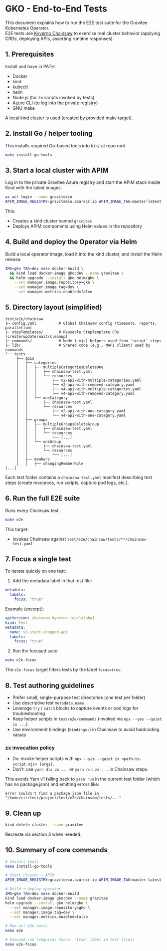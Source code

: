 # GKO - End-to-End Tests

This document explains how to run the E2E test suite for the Gravitee Kubernetes Operator.  
E2E tests use [Kyverno Chainsaw](https://github.com/kyverno/chainsaw) to exercise real cluster behavior (applying CRDs, deploying APIs, asserting runtime responses).

## 1. Prerequisites

Install and have in PATH:
- Docker
- kind
- kubectl
- helm
- Node.js (for zx scripts invoked by tests)
- Azure CLI (to log into the private registry)
- GNU make

A local kind cluster is used (created by provided make target).

## 2. Install Go / helper tooling

This installs required Go-based tools into `bin/` at repo root.

```sh
make install-go-tools
```

## 3. Start a local cluster with APIM 

Log in to the private Gravitee Azure registry and start the APIM stack inside Kind with the latest images.

```sh
az acr login --name graviteeio
APIM_IMAGE_REGISTRY=graviteeio.azurecr.io APIM_IMAGE_TAG=master-latest make start-cluster
```

This:
- Creates a kind cluster named `gravitee`
- Deploys APIM components using Helm values in the repository

## 4. Build and deploy the Operator via Helm

Build a local operator image, load it into the kind cluster, and install the Helm release.

```sh
IMG=gko TAG=dev make docker-build \
  && kind load docker-image gko:dev --name gravitee \
  && helm upgrade --install gko helm/gko \
    --set manager.image.repository=gko \
    --set manager.image.tag=dev \
    --set manager.metrics.enabled=false
```



## 5. Directory layout (simplified)

```
test/e2e/chainsaw
├─ config.yaml          # Global Chainsaw config (timeouts, reports, parallelism)
├─ stepTemplates/       # Reusable StepTemplate CRs (create/update/wait/cleanup)
├─ commands/            # Node (.mjs) helpers used from `script` steps
├─ lib/                 # Shared code (e.g., MAPI client) used by commands
└── tests
     ├── apis
     │   ├── categories
     │   │   ├── multipleCategoriesDeleteOne
     │   │   │   ├── chainsaw-test.yaml
     │   │   │   └── resources
     │   │   │       ├── v2-api-with-multiple-categories.yaml
     │   │   │       ├── v2-api-with-removed-category.yaml
     │   │   │       ├── v4-api-with-multiple-categories.yaml
     │   │   │       └── v4-api-with-removed-category.yaml
     │   │   └── oneCategory
     │   │       ├── chainsaw-test.yaml
     │   │       └── resources
     │   │           ├── v2-api-with-one-category.yaml
     │   │           └── v4-api-with-one-category.yaml
     │   ├── groups
     │   │   ├── multipleGroupsDeleteGroup
     │   │   │   ├── chainsaw-test.yaml
     │   │   │   └── resources
     │   │   │       └── [...]
     │   │   └── oneGroup
     │   │       ├── chainsaw-test.yaml
     │   │       └── resources
     │   │           └── [...]
     │   ├── members
     │   │   ├── changingMemberRole
[...]
```

Each test folder contains a `chainsaw-test.yaml` manifest describing test steps (create resources, run scripts, capture pod logs, etc.).

## 6. Run the full E2E suite

Runs every Chainsaw test.

```sh
make e2e
```

This target:
- Invokes Chainsaw against `test/e2e/chainsaw/tests/**/chainsaw-test.yaml`

## 7. Focus a single test

To iterate quickly on one test:
1. Add the metadata label in that test file:

```yaml
metadata:
  labels:
    focus: "true"
```

Example (excerpt):
```yaml
apiVersion: chainsaw.kyverno.io/v1alpha1
kind: Test
metadata:
  name: v2-start-stopped-api
  labels:
    focus: "true"
```

2. Run the focused suite:

```sh
make e2e-focus
```

The `e2e-focus` target filters tests by the label `focus=true`.  


## 8. Test authoring guidelines

- Prefer small, single-purpose test directories (one test per folder)
- Use descriptive test `metadata.name`
- Leverage `try` / `catch` blocks to capture events or pod logs for troubleshooting
- Keep helper scripts in `test/e2e/commands` (invoked via `npx --yes --quiet zx ...`)
- Use environment bindings (`bindings:`) in Chainsaw to avoid hardcoding values

### zx invocation policy

- Do: invoke helper scripts with `npx --yes --quiet zx <path-to-script.mjs> [args]`.
- Don’t: use `yarn dlx zx ...` or `yarn run zx ...` in Chainsaw steps.

This avoids Yarn v1 falling back to `yarn run` in the current test folder (which has no package.json) and emitting errors like:

```
error Couldn't find a package.json file in "/home/circleci/project/test/e2e/chainsaw/tests/..."
```


## 9. Clean up

```sh
kind delete cluster --name gravitee
```

Recreate via section 3 when needed.

## 10. Summary of core commands

```sh
# Install tools
make install-go-tools

# Start cluster + APIM
APIM_IMAGE_REGISTRY=graviteeio.azurecr.io APIM_IMAGE_TAG=master-latest make start-cluster

# Build + deploy operator
IMG=gko TAG=dev make docker-build
kind load docker-image gko:dev --name gravitee
helm upgrade --install gko helm/gko \
  --set manager.image.repository=gko \
  --set manager.image.tag=dev \
  --set manager.metrics.enabled=false

# Run all e2e tests
make e2e

# Focused run (requires focus: "true" label in test files)
make e2e-focus
```
